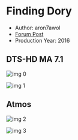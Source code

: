 # Finding Dory

* Author: aron7awol
* [Forum Post](https://www.avsforum.com/threads/bass-eq-for-filtered-movies.2995212/post-58526520)
* Production Year: 2016

## DTS-HD MA 7.1

![img 0](https://i.imgur.com/6QNamVT.jpg)

![img 1](https://i.imgur.com/tV4eEpz.png)

## Atmos

![img 2](https://i.imgur.com/FhA3fPt.jpg)

![img 3](https://i.imgur.com/Q8NvTXH.png)

